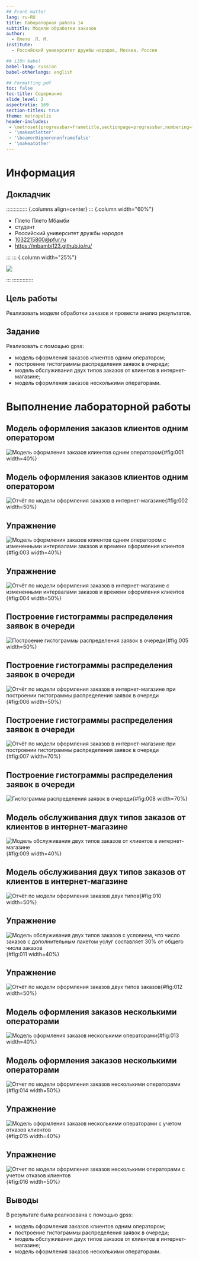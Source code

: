 ```yaml
---
## Front matter
lang: ru-RU
title: Лабораторная работа 14
subtitle: Модели обработки заказов
author:
  - Плето .П. М.
institute:
  - Российский университет дружбы народов, Москва, Россия

## i18n babel
babel-lang: russian
babel-otherlangs: english

## Formatting pdf
toc: false
toc-title: Содержание
slide_level: 2
aspectratio: 169
section-titles: true
theme: metropolis
header-includes:
 - \metroset{progressbar=frametitle,sectionpage=progressbar,numbering=fraction}
 - '\makeatletter'
 - '\beamer@ignorenonframefalse'
 - '\makeatother'
---
```


# Информация

## Докладчик

:::::::::::::: {.columns align=center}
::: {.column width="60%"}

  * Плето Плето Мбамби
  * студент
  * Российский университет дружбы народов
  * [1032215800@pfur.ru](mailto:1032215800@pfur.ru)
  * <https://mbambi123.github.io/ru/>

:::
::: {.column width="25%"}

![](./image/Плето.jpg)

:::
::::::::::::::


## Цель работы

Реализовать модели обработки заказов и провести анализ результатов.

## Задание

Реализовать с помощью gpss:

- модель оформления заказов клиентов одним оператором;
- построение гистограммы распределения заявок в очереди;
- модель обслуживания двух типов заказов от клиентов в интернет-магазине;
- модель оформления заказов несколькими операторами.

# Выполнение лабораторной работы

## Модель оформления заказов клиентов одним оператором

![Модель оформления заказов клиентов одним оператором](image/1.png){#fig:001 width=40%}

## Модель оформления заказов клиентов одним оператором

![Отчёт по модели оформления заказов в интернет-магазине](image/2.png){#fig:002 width=50%}

## Упражнение

![Модель оформления заказов клиентов одним оператором с измененными интервалами заказов и времени оформления клиентов](image/3.png){#fig:003 width=40%}

## Упражнение

![Отчёт по модели оформления заказов в интернет-магазине с измененными интервалами заказов и времени оформления клиентов](image/4.png){#fig:004 width=50%}

## Построение гистограммы распределения заявок в очереди

![Построение гистограммы распределения заявок в очереди](image/5.png){#fig:005 width=50%}

## Построение гистограммы распределения заявок в очереди

![Отчёт по модели оформления заказов в интернет-магазине при построении гистограммы распределения заявок в очереди](image/6.png){#fig:006 width=50%}

## Построение гистограммы распределения заявок в очереди

![Отчёт по модели оформления заказов в интернет-магазине при построении гистограммы распределения заявок в очереди](image/7.png){#fig:007 width=70%}

## Построение гистограммы распределения заявок в очереди

![Гистограмма распределения заявок в очереди](image/8.png){#fig:008 width=70%}

## Модель обслуживания двух типов заказов от клиентов в интернет-магазине

![Модель обслуживания двух типов заказов от клиентов в интернет-магазине](image/9.png){#fig:009 width=40%}

## Модель обслуживания двух типов заказов от клиентов в интернет-магазине

![Отчёт по модели оформления заказов двух типов](image/10.png){#fig:010 width=50%}

## Упражнение

![Модель обслуживания двух типов заказов с условием, что число заказов с дополнительным пакетом услуг составляет 30% от общего числа заказов](image/11.png){#fig:011 width=40%}

## Упражнение

![Отчёт по модели оформления заказов двух типов заказов](image/12.png){#fig:012 width=50%}

## Модель оформления заказов несколькими операторами

![Модель оформления заказов несколькими операторами](image/13.png){#fig:013 width=40%}

## Модель оформления заказов несколькими операторами

![Отчет по модели оформления заказов несколькими операторами](image/14.png){#fig:014 width=50%}

## Упражнение

![Модель оформления заказов несколькими операторами с учетом отказов клиентов](image/15.png){#fig:015 width=40%}

## Упражнение

![Отчет по модели оформления заказов несколькими операторами с учетом отказов клиентов](image/16.png){#fig:016 width=50%}

## Выводы

В результате была реализована с помощью gpss:

- модель оформления заказов клиентов одним оператором;
- построение гистограммы распределения заявок в очереди;
- модель обслуживания двух типов заказов от клиентов в интернет-магазине;
- модель оформления заказов несколькими операторами.
